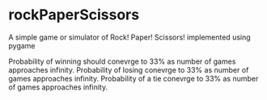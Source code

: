 # rockPaperScissors

A simple game or simulator of Rock! Paper! Scissors! implemented using pygame

Probability of winning should conevrge to 33% as number of games approaches infinity.
Probability of losing conevrge to 33% as number of games approaches infinity.
Probability of a tie conevrge to 33% as number of games approaches infinity.
